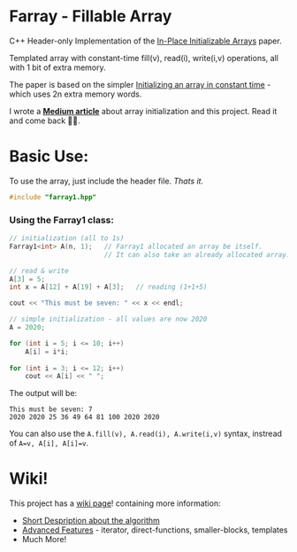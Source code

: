 # Farray - Fillable Array
C++ Header-only Implementation of the [In-Place Initializable Arrays](https://arxiv.org/abs/1709.08900) paper.

Templated array with constant-time fill(v), read(i), write(i,v) operations, all with 1 bit of extra memory.

The paper is based on the simpler [Initializing an array in constant time](https://eli.thegreenplace.net/2008/08/23/initializing-an-array-in-constant-time) - which uses 2n extra memory words.

I wrote a **[Medium article](https://link.medium.com/Q8YbkDJX2bb)** about array initialization and this project. Read it and come back 🧑‍💻. 

# Basic Use:
To use the array, just include the header file. *Thats it.*
```c
#include "farray1.hpp"
```

### Using the Farray1 class:
```c
// initialization (all to 1s)
Farray1<int> A(n, 1);   // Farray1 allocated an array be itself. 
                        // It can also take an already allocated array.

// read & write
A[3] = 5;
int x = A[12] + A[19] + A[3];   // reading (1+1+5)

cout << "This must be seven: " << x << endl;

// simple initialization - all values are now 2020
A = 2020;     

for (int i = 5; i <= 10; i++)
    A[i] = i*i;
    
for (int i = 3; i <= 12; i++)
    cout << A[i] << " ";
```

The output will be:
```
This must be seven: 7
2020 2020 25 36 49 64 81 100 2020 2020 
```

You can also use the `A.fill(v), A.read(i), A.write(i,v)` syntax, instread of `A=v, A[i], A[i]=v`.

# Wiki!

This project has a [wiki page](https://github.com/tomhea/farray/wiki)! containing more information:<br>
* [Short Despription about the algorithm](https://github.com/tomhea/farray/wiki/Short-Description)
* [Advanced Features](https://github.com/tomhea/farray/wiki/Advanced-Features) - iterator, direct-functions, smaller-blocks, templates
* Much More!

